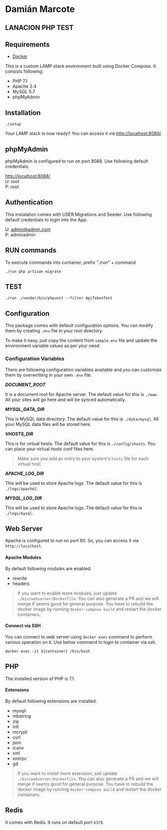 # Damián Marcote
## LANACION PHP TEST

## Requirements

* [Docker](https://www.docker.com/products/docker-desktop)

This is a custom LAMP stack environment built using Docker Compose. It consists following:

* PHP 7.1
* Apache 2.4
* MySQL 5.7
* phpMyAdmin

## Installation

```shell
./setup
```

Your LAMP stack is now ready!! You can access it via [http://localhost:8089/](http://localhost:8089/).

## phpMyAdmin

phpMyAdmin is configured to run on port 8088. Use following default credentials.

[http://localhost:8088/](http://localhost:8088/) <br />
U: root <br />
P: root <br />

## Authentication

This instalation comes with USER Migrations and Seeder. Use following default credentials to login into the App.

U: admin@admin.com <br />
P: adminadmin <br />

## RUN commands

To execute commands into container, prefix "./run" + command

```shell
./run php artisan migrate
```

## TEST

```shell
./run ./vendor/bin/phpunit --filter ApiTokenTest
```










## Configuration

This package comes with default configuration options. You can modify them by creating `.env` file in your root directory.

To make it easy, just copy the content from `sample.env` file and update the environment variable values as per your need.

### Configuration Variables

There are following configuration variables available and you can customize them by overwritting in your own `.env` file.

_**DOCUMENT_ROOT**_

It is a document root for Apache server. The default value for this is `./www`. All your sites will go here and will be synced automatically.

_**MYSQL_DATA_DIR**_

This is MySQL data directory. The default value for this is `./data/mysql`. All your MySQL data files will be stored here.

_**VHOSTS_DIR**_

This is for virtual hosts. The default value for this is `./config/vhosts`. You can place your virtual hosts conf files here.

> Make sure you add an entry to your system's `hosts` file for each virtual host.

_**APACHE_LOG_DIR**_

This will be used to store Apache logs. The default value for this is `./logs/apache2`.

_**MYSQL_LOG_DIR**_

This will be used to store Apache logs. The default value for this is `./logs/mysql`.

## Web Server

Apache is configured to run on port 80. So, you can access it via `http://localhost`.

#### Apache Modules

By default following modules are enabled.

* rewrite
* headers

> If you want to enable more modules, just update `./bin/webserver/Dockerfile`. You can also generate a PR and we will merge if seems good for general purpose.
> You have to rebuild the docker image by running `docker-compose build` and restart the docker containers.

#### Connect via SSH

You can connect to web server using `docker exec` command to perform various operation on it. Use below command to login to container via ssh.

```shell
docker exec -it ${container} /bin/bash
```

## PHP

The installed version of PHP is 7.1.

#### Extensions

By default following extensions are installed.

* mysqli
* mbstring
* zip
* intl
* mcrypt
* curl
* json
* iconv
* xml
* xmlrpc
* gd

> If you want to install more extension, just update `./bin/webserver/Dockerfile`. You can also generate a PR and we will merge if seems good for general purpose.
> You have to rebuild the docker image by running `docker-compose build` and restart the docker containers.

## Redis

It comes with Redis. It runs on default port `6379`.
